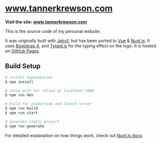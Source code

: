 # www.tannerkrewson.com

**Visit the site: www.tannerkrewson.com**

This is the source code of my personal website.

It was originally built with [Jekyll](https://jekyllrb.com/), but has been ported to [Vue](https://vuejs.org/) & [Nuxt.js](https://nuxtjs.org/). It uses [Bootstrap 4](https://getbootstrap.com/), and [Typed.js](https://github.com/mattboldt/typed.js/) for the typing effect on the logo. It is hosted on [GitHub Pages](https://pages.github.com/).

## Build Setup

```bash
# install dependencies
$ npm install

# serve with hot reload at localhost:3000
$ npm run dev

# build for production and launch server
$ npm run build
$ npm run start

# generate static project
$ npm run generate
```

For detailed explanation on how things work, check out [Nuxt.js docs](https://nuxtjs.org).
